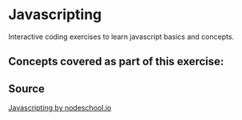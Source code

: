 # Javascripting
Interactive coding exercises to learn javascript basics and concepts. 

## Concepts covered as part of this exercise:

## Source 
[Javascripting by nodeschool.io](https://github.com/workshopper/javascripting)




